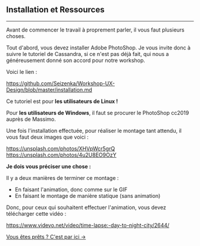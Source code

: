 ## Installation et Ressources
---

Avant de commencer le travail à proprement parler, il vous faut plusieurs choses.

Tout d'abord, vous devez installer Adobe PhotoShop.
Je vous invite donc à suivre le tutoriel de Cassandra, si ce n'est pas déjà fait, qui nous a généreusement donné son accord pour notre workshop.

Voici le lien :  

https://github.com/Seizenka/Workshop-UX-Design/blob/master/installation.md


Ce tutoriel est pour **les utilisateurs de Linux !**


Pour **les utilisateurs de Windows**, il faut se procurer le PhotoShop cc2019 auprès de Massimo.  

Une fois l'installation effectuée, pour réaliser le montage tant attendu, il vous faut deux images que voici :  

https://unsplash.com/photos/XHVpWcr5grQ
https://unsplash.com/photos/4u2U8EO9OzY


__Je dois vous préciser une chose :__

Il y a deux manières de terminer ce montage :

- En faisant l'animation, donc comme sur le GIF
- En faisant le montage de manière statique (sans animation)  

Donc, pour ceux qui souhaitent effectuer l'animation, vous devez télécharger cette vidéo :  

https://www.videvo.net/video/time-lapse:-day-to-night-city/2644/  

<a href="Ws-Ps-3.md">Vous êtes prêts ? C'est par ici -></a>